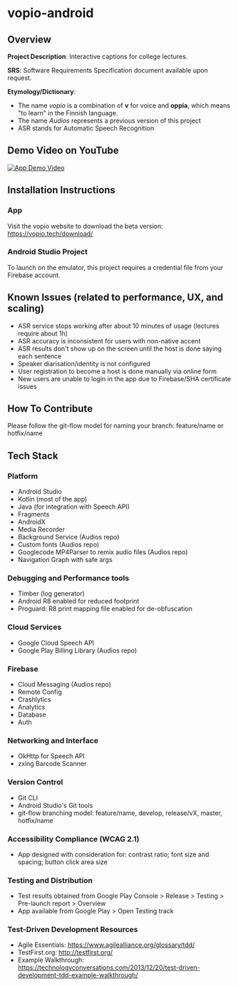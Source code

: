 # vopio-android

## Overview

**Project Description**: Interactive captions for college lectures.

**SRS**: Software Requirements Specification document available upon request.

**Etymology/Dictionary**: 
* The name _vopio_ is a combination of **v** for voice and **oppia**, which means "to learn" in the Finnish language.
* The name _Audios_ represents a previous version of this project
* ASR stands for Automatic Speech Recognition

## Demo Video on YouTube
[![App Demo Video](https://img.youtube.com/vi/y0wFcO1Slsg/0.jpg)](https://www.youtube.com/watch?v=y0wFcO1Slsg)

## Installation Instructions
### App
Visit the vopio website to download the beta version: https://vopio.tech/download/
### Android Studio Project
To launch on the emulator, this project requires a credential file from your Firebase account.

## Known Issues (related to performance, UX, and scaling)
* ASR service stops working after about 10 minutes of usage (lectures require about 1h)
* ASR accuracy is inconsistent for users with non-native accent
* ASR results don't show up on the screen until the host is done saying each sentence
* Speaker diarisation/identity is not configured
* User registration to become a host is done manually via online form
* New users are unable to login in the app due to Firebase/SHA certificate issues

## How To Contribute
Please follow the git-flow model for naming your branch: feature/name or hotfix/name

## Tech Stack
### Platform
* Android Studio
* Kotlin (most of the app)
* Java (for integration with Speech API)
* Fragments
* AndroidX
* Media Recorder
* Background Service (Audios repo)
* Custom fonts (Audios repo)
* Googlecode MP4Parser to remix audio files (Audios repo)
* Navigation Graph with safe args

### Debugging and Performance tools
* Timber (log generator)
* Android R8 enabled for reduced footprint
* Proguard: R8 print mapping file enabled for de-obfuscation

### Cloud Services
* Google Cloud Speech API
* Google Play Billing Library (Audios repo)

### Firebase
* Cloud Messaging (Audios repo)
* Remote Config
* Crashlytics
* Analytics
* Database
* Auth

### Networking and Interface
* OkHttp for Speech API
* zxing Barcode Scanner

### Version Control
* Git CLI
* Android Studio's Git tools
* git-flow branching model: feature/name, develop, release/vX, master, hotfix/name

### Accessibility Compliance (WCAG 2.1)
* App designed with consideration for: contrast ratio; font size and spacing; button click area size

### Testing and Distribution
* Test results obtained from Google Play Console > Release > Testing > Pre-launch report > Overview
* App available from Google Play > Open Testing track

### Test-Driven Development Resources
* Agile Essentials: https://www.agilealliance.org/glossary/tdd/
* TestFirst.org: http://testfirst.org/
* Example Walkthrough: https://technologyconversations.com/2013/12/20/test-driven-development-tdd-example-walkthrough/
